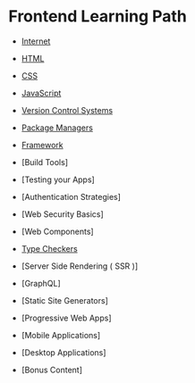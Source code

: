 # Frontend Learning Path

- [Internet](/documents/global/internet.md)

- [HTML](/documents/roadmap-docs/html.md)

- [CSS](/documents/roadmap-docs/css.md)

- [JavaScript](/documents/roadmap-docs/javascript.md)

- [Version Control Systems](/documents/global/version-control-systems.md)

- [Package Managers](/documents/global/package-managers.md)

- [Framework](/documents/roadmap-docs/framework.md)

- [Build Tools]

- [Testing your Apps]

- [Authentication Strategies]

- [Web Security Basics]

- [Web Components]

- [Type Checkers](/documents/roadmap-docs/type-checkers.md)

- [Server Side Rendering ( SSR )]

- [GraphQL]

- [Static Site Generators]

- [Progressive Web Apps]

- [Mobile Applications]

- [Desktop Applications]

- [Bonus Content]
